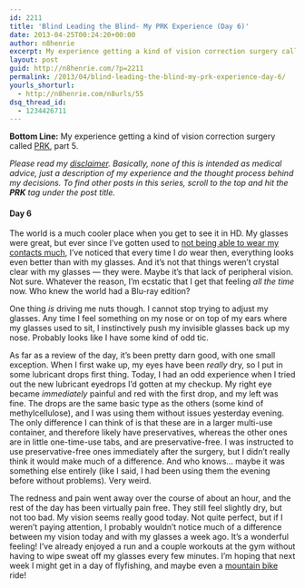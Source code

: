 ```yaml
---
id: 2211
title: 'Blind Leading the Blind- My PRK Experience (Day 6)'
date: 2013-04-25T00:24:20+00:00
author: n8henrie
excerpt: My experience getting a kind of vision correction surgery called PRK, part 5.
layout: post
guid: http://n8henrie.com/?p=2211
permalink: /2013/04/blind-leading-the-blind-my-prk-experience-day-6/
yourls_shorturl:
  - http://n8henrie.com/n8urls/55
dsq_thread_id:
  - 1234426711
---
```

**Bottom Line:** My experience getting a kind of vision correction surgery called <a target="_blank" href="http://en.wikipedia.org/wiki/Photorefractive_keratectomy" title="Photorefractive keratectomy - Wikipedia, the free encyclopedia">PRK</a>, part 5. <!--more-->

_Please read my [disclaimer](http://n8henrie.com/disclaimer). Basically, none of this is intended as medical advice, just a description of my experience and the thought process behind my decisions. To find other posts in this series, scroll to the top and hit the **PRK** tag under the post title._

#### Day 6

The world is a much cooler place when you get to see it in HD. My glasses were great, but ever since I&#8217;ve gotten used to  [not being able to wear my contacts much](http://n8henrie.com/2013/04/blind-leading-the-blind-my-prk-experience-introduction/), I&#8217;ve noticed that every time I _do_ wear then, everything looks even better than with my glasses. And it&#8217;s not that things weren&#8217;t crystal clear with my glasses &#8212; they were. Maybe it&#8217;s that lack of peripheral vision. Not sure. Whatever the reason, I&#8217;m ecstatic that I get that feeling _all the time_ now. Who knew the world had a Blu-ray edition?

One thing _is_ driving me nuts though. I cannot stop trying to adjust my glasses. Any time I feel something on my nose or on top of my ears where my glasses used to sit, I instinctively push my invisible glasses back up my nose. Probably looks like I have some kind of odd tic. 

As far as a review of the day, it&#8217;s been pretty darn good, with one small exception. When I first wake up, my eyes have been _really_ dry, so I put in some lubricant drops first thing. Today, I had an odd experience when I tried out the new lubricant eyedrops I&#8217;d gotten at my checkup. My right eye became _immediately_ painful and red with the first drop, and my left was fine. The drops are the same basic type as the others (some kind of methylcellulose), and I was using them without issues yesterday evening. The only difference I can think of is that these are in a larger multi-use container, and therefore likely have preservatives, whereas the other ones are in little one-time-use tabs, and are preservative-free. I was instructed to use preservative-free ones immediately after the surgery, but I didn&#8217;t really think it would make much of a difference. And who knows&#8230; maybe it was something else entirely (like I said, I had been using them the evening before without problems). Very weird. 

The redness and pain went away over the course of about an hour, and the rest of the day has been virtually pain free. They still feel slightly dry, but not too bad. My vision seems really good today. Not quite perfect, but if I weren&#8217;t paying attention, I probably wouldn&#8217;t notice much of a difference between my vision today and with my glasses a week ago. It&#8217;s a wonderful feeling! I&#8217;ve already enjoyed a run and a couple workouts at the gym without having to wipe sweat off my glasses every few minutes. I&#8217;m hoping that next week I might get in a day of flyfishing, and maybe even a [mountain bike](http://n8henrie.com/mountain-biking-new-mexico/) ride!